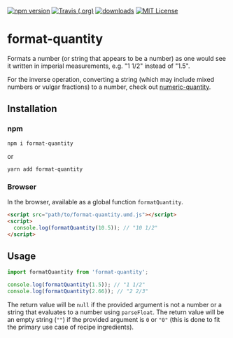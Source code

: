 [![npm version](https://badge.fury.io/js/format-quantity.svg)](//npmjs.com/package/format-quantity)
[![Travis (.org)](https://img.shields.io/travis/jakeboone02/format-quantity)](https://travis-ci.org/jakeboone02/format-quantity)
[![downloads](https://img.shields.io/npm/dm/format-quantity.svg)](http://npm-stat.com/charts.html?package=format-quantity&from=2015-08-01)
[![MIT License](https://img.shields.io/npm/l/format-quantity.svg)](http://opensource.org/licenses/MIT)

# format-quantity

Formats a number (or string that appears to be a number) as one would see it written in imperial measurements, e.g. "1 1/2" instead of "1.5".

For the inverse operation, converting a string (which may include mixed numbers or vulgar fractions) to a number, check out [numeric-quantity](https://www.npmjs.com/package/numeric-quantity).

## Installation

### npm

```
npm i format-quantity
```

or

```
yarn add format-quantity
```

### Browser

In the browser, available as a global function `formatQuantity`.

```html
<script src="path/to/format-quantity.umd.js"></script>
<script>
  console.log(formatQuantity(10.5)); // "10 1/2"
</script>
```

## Usage

```js
import formatQuantity from 'format-quantity';

console.log(formatQuantity(1.5)); // "1 1/2"
console.log(formatQuantity(2.66)); // "2 2/3"
```

The return value will be `null` if the provided argument is not a number or a string that evaluates to a number using `parseFloat`. The return value will be an empty string (`""`) if the provided argument is `0` or `"0"` (this is done to fit the primary use case of recipe ingredients).

